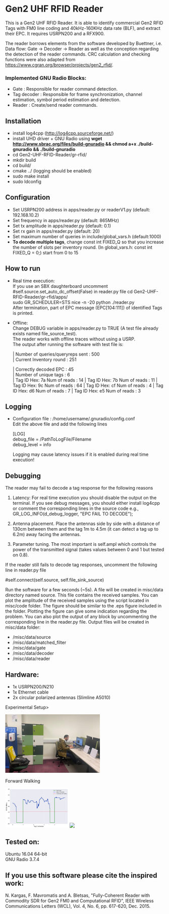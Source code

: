 # Gen2 UHF RFID Reader
This is a Gen2 UHF RFID Reader. It is able to identify commercial Gen2 RFID Tags with FM0 line coding and 40kHz-160KHz data rate (BLF), and extract their EPC. It requires USRPN200 and a RFX900.  

The reader borrows elements from the software developed by Buettner, i.e. Data flow: Gate -> Decoder -> Reader as well as the conception regarding the detection of the reader commands. CRC calculation and checking functions were also adapted from https://www.cgran.org/browser/projects/gen2_rfid/.

### Implemented GNU Radio Blocks:

- Gate : Responsible for reader command detection.  
- Tag decoder : Responsible for frame synchronization, channel estimation, symbol period estimation and detection.  
- Reader : Create/send reader commands.

## Installation

- install log4cpp (http://log4cpp.sourceforge.net/)
- install UHD driver + GNU Radio using **wget http://www.sbrac.org/files/build-gnuradio && chmod a+x ./build-gnuradio && ./build-gnuradio**
- cd Gen2-UHF-RFID-Reader/gr-rfid/  
- mkdir build  
- cd build/  
- cmake ../ (logging should be enabled)  
- sudo make install  
- sudo ldconfig  

## Configuration

- Set USRPN200 address in apps/reader.py or readerV1.py (default: 192.168.10.2)
- Set frequency in apps/reader.py (default: 865MHz)
- Set tx amplitude in apps/reader.py (default: 0.1)
- Set rx gain in apps/reader.py (default: 20)
- Set maximum number of queries in include/global_vars.h (default:1000)
- **To decode multiple tags**, change const int FIXED_Q so that you increase the number of slots per inventory round.
  (In global_vars.h: const int FIXED_Q = 0;) start from 0 to 15



## How to run

- Real time execution:  
If you use an SBX daughterboard uncomment  #self.source.set_auto_dc_offset(False) in reader.py file
cd Gen2-UHF-RFID-Reader/gr-rfid/apps/    
sudo GR_SCHEDULER=STS nice -n -20 python ./reader.py     
After termination, part of EPC message (EPC[104:111]) of identified Tags is printed.  

- Offline:  
    Change DEBUG variable in apps/reader.py to TRUE (A test file already exists named file_source_test).  
    The reader works with offline traces without using a USRP.  
    The output after running the software with test file is:  
    
    | Number of queries/queryreps sent : 500  
    | Current Inventory round : 251  

    | Correctly decoded EPC : 45  
    | Number of unique tags : 6  
    | Tag ID Hex: 7a Num of reads : 14
    | Tag ID Hex: 7b Num of reads : 11
    | Tag ID Hex: 9c Num of reads : 64
    | Tag ID Hex: cf Num of reads : 4
    | Tag ID Hex: d6 Num of reads : 7
    | Tag ID Hex: e5 Num of reads : 3  
 
## Logging

- Configuration file : /home/username/.gnuradio/config.conf  
    Edit the above file and add the following lines  

    [LOG]  
    debug_file = /PathToLogFile/Filename  
    debug_level = info  
    
    Logging may cause latency issues if it is enabled during real time execution!

## Debugging  

The reader may fail to decode a tag response for the following reasons

1) Latency: For real time execution you should disable the output on the terminal. If you see debug messages, you should either install log4cpp or comment the corresponding lines in the source code e.g., GR_LOG_INFO(d_debug_logger, "EPC FAIL TO DECODE");

2) Antenna placement. Place the antennas side by side with a distance of 130cm between them and the tag 1m to 4.5m (it can detect a tag up to 6.2m) away facing the antennas.

3) Parameter tuning. The most important is self.ampl which controls the power of the transmitted signal (takes values between 0 and 1 but tested on 0.8).

If the reader still fails to decode tag responses, uncomment the following line in reader.py file

 #self.connect(self.source, self.file_sink_source)

Run the software for a few seconds (~5s). A file will be created in misc/data directory named source. This file contains the received samples. You can plot the amplitude of the received samples using the script located in misc/code folder. The figure should be similar to the .eps figure included in the folder. Plotting the figure can give some indication regarding the problem. You can also plot the output of any block by uncommenting the corresponding line in the reader.py file. Output files will be created in misc/data folder:

- /misc/data/source  
- /misc/data/matched_filter  
- /misc/data/gate 
- /misc/data/decoder  
- /misc/data/reader
    
## Hardware:

  - 1x USRPN200/N210  
  - 1x Ethernet cable  
  - 2x circular polarized antennas  (Slimline A5010)

<p> Experimental Setup></p><img src="./example_setup.png" width="300">
<p> Forward Walking </p><img src="./forward.png" width="200" >
<img src="./6 Tags.png" width="200">

## Tested on:
  Ubuntu 16.04 64-bit  
  GNU Radio 3.7.4
  
## If you use this software please cite the inspired work:
N. Kargas, F. Mavromatis and A. Bletsas, "Fully-Coherent Reader with Commodity SDR for Gen2 FM0 and Computational RFID", IEEE Wireless Communications Letters (WCL), Vol. 4, No. 6, pp. 617-620, Dec. 2015. 


